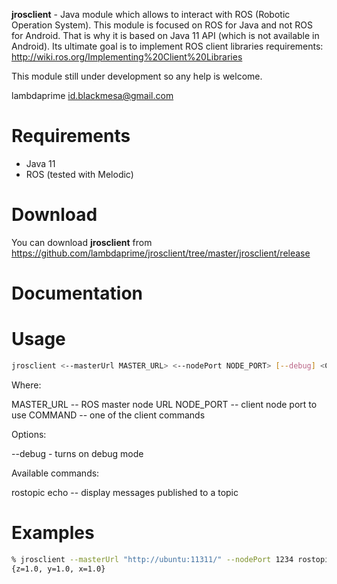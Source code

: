**jrosclient** - Java module which allows to interact with ROS (Robotic Operation System). This module is focused on ROS for Java and not ROS for Android. That is why it is based on Java 11 API (which is not available in Android). Its ultimate goal is to implement ROS client libraries requirements: http://wiki.ros.org/Implementing%20Client%20Libraries

This module still under development so any help is welcome.

lambdaprime <id.blackmesa@gmail.com>

# Requirements

- Java 11
- ROS (tested with Melodic)

# Download

You can download **jrosclient** from <https://github.com/lambdaprime/jrosclient/tree/master/jrosclient/release>

# Documentation

# Usage

```bash
jrosclient <--masterUrl MASTER_URL> <--nodePort NODE_PORT> [--debug] <COMMAND> [args ...]
```

Where:

MASTER\_URL -- ROS master node URL
NODE\_PORT -- client node port to use
COMMAND -- one of the client commands

Options:

--debug - turns on debug mode

Available commands:

rostopic echo <topicName> <topicType> -- display messages published to a topic

# Examples

```bash
% jrosclient --masterUrl "http://ubuntu:11311/" --nodePort 1234 rostopic echo testTopic geometry_msgs/Point
{z=1.0, y=1.0, x=1.0}
```
